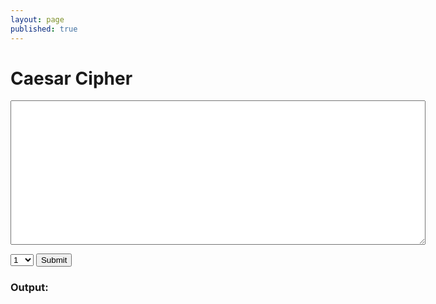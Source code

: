 ```yaml
---
layout: page
published: true
---
```


<h1>Caesar Cipher</h1>
<form onsubmit="caesarCipher(); return false">
  <p>
    <textarea id="encode" cols="80" rows="15"></textarea>
  </p>
  <select id="key">
    <option value='1'>1</option>
    <option value='2'>2</option>
    <option value='3'>3</option>
    <option value='4'>4</option>
    <option value='5'>5</option>
    <option value='6'>6</option>
    <option value='7'>7</option>
    <option value='8'>8</option>
    <option value='9'>9</option>
    <option value='10'>10</option>
    <option value='11'>11</option>
    <option value='12'>12</option>
    <option value='13'>13</option>
    <option value='14'>14</option>
    <option value='15'>15</option>
    <option value='16'>16</option>
    <option value='17'>17</option>
    <option value='18'>18</option>
    <option value='19'>19</option>
    <option value='20'>20</option>
    <option value='21'>21</option>
    <option value='22'>22</option>
    <option value='23'>23</option>
    <option value='24'>24</option>
    <option value='25'>25</option>
    <option value='26'>26</option>
  </select>
  <input type="submit"/>
  <h3>Output: </h3>
</form>


<div id="validator" style="margin-top: 10px; padding: 10px 5px; color: #444; line-height: 1.5;"></div>
<script>
  var f = document.forms[0];

  function encryptcc(text, shift) {
    var lower = "abcdefghijklmnopqrstuvwxyz", upper = lower.toUpperCase()
    return text.split("").map((x, y) => lower.indexOf(x) != -1 ? lower[(lower.indexOf(x) + shift) % 26] : upper.indexOf(x) != -1 ? upper[(upper.indexOf(x) + shift) % 26] : x).join("")
  }

  function caesarCipher() {

    var validator = document.querySelector('#validator');

    var result = encryptcc(f.encode.value, +f.key.value);
   
    window.setTimeout(_ => {
      validator.innerHTML = result
    })
  }
</script>
